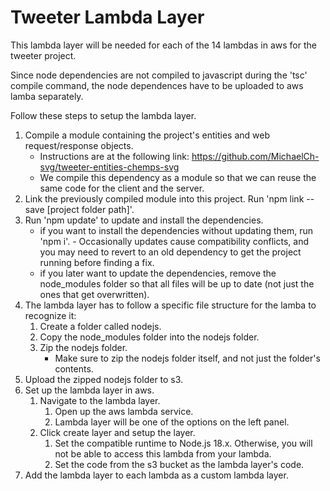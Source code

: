# Tweeter Lambda Layer

This lambda layer will be needed for each of the 14 lambdas in aws for the tweeter project.

Since node dependencies are not compiled to javascript during the 'tsc' compile command, 
the node dependences have to be uploaded to aws lamba separately. 

Follow these steps to setup the lambda layer.

1. Compile a module containing the project's entities and web request/response objects. 
    - Instructions are at the following link: https://github.com/MichaelCh-svg/tweeter-entities-chemps-svg
    - We compile this dependency as a module so that we can reuse the same code for the client and the server.
2. Link the previously compiled module into this project. Run 'npm link --save [project folder path]'.
3. Run 'npm update' to update and install the dependencies.
    - if you want to install the dependencies without updating them, run 'npm i'.
            - Occasionally updates cause compatibility conflicts, and you may need to revert to an old dependency to get the project running before finding a fix.
    - if you later want to update the dependencies, remove the node_modules folder so that all files will be up to date (not just the ones that get overwritten).
4. The lambda layer has to follow a specific file structure for the lamba to recognize it:
    1. Create a folder called nodejs.
    2. Copy the node_modules folder into the nodejs folder.
    3. Zip the nodejs folder.
        - Make sure to zip the nodejs folder itself, and not just the folder's contents.
5. Upload the zipped nodejs folder to s3. 
6. Set up the lambda layer in aws.
    1. Navigate to the lambda layer.
        1. Open up the aws lambda service.
        2. Lambda layer will be one of the options on the left panel.
    2. Click create layer and setup the layer.
        1. Set the compatible runtime to Node.js 18.x. Otherwise, you will not be able to access this lambda from your lambda.
        2. Set the code from the s3 bucket as the lambda layer's code.
7. Add the lambda layer to each lambda as a custom lambda layer.